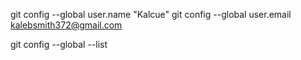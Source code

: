 git config --global user.name "Kalcue"
git config --global user.email kalebsmith372@gmail.com

git config --global --list 
